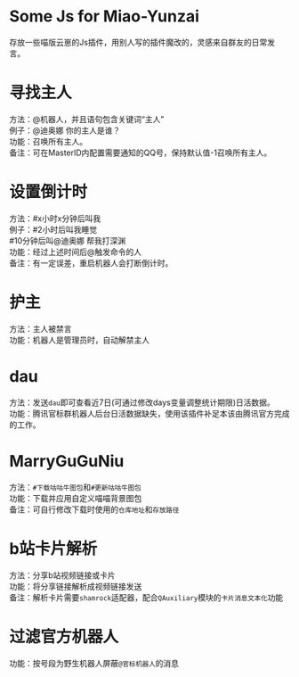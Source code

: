 # Some Js for Miao-Yunzai
存放一些喵版云崽的Js插件，用别人写的插件魔改的，灵感来自群友的日常发言。

# 寻找主人
方法：@机器人，并且语句包含关键词“主人”   
例子：@迪奥娜 你的主人是谁？  
功能：召唤所有主人。  
备注：可在MasterID内配置需要通知的QQ号，保持默认值-1召唤所有主人。

# 设置倒计时
方法：#x小时x分钟后叫我  
例子：#2小时后叫我睡觉  
#10分钟后叫@迪奥娜 帮我打深渊  
功能：经过上述时间后@触发命令的人  
备注：有一定误差，重启机器人会打断倒计时。

# 护主  
方法：主人被禁言  
功能：机器人是管理员时，自动解禁主人

# dau  
方法：发送`dau`即可查看近7日(可通过修改days变量调整统计期限)日活数据。  
功能：腾讯官标群机器人后台日活数据缺失，使用该插件补足本该由腾讯官方完成的工作。  

# MarryGuGuNiu  
方法：`#下载咕咕牛图包`和`#更新咕咕牛图包`  
功能：下载并应用自定义喵喵背景图包  
备注：可自行修改下载时使用的`仓库地址`和`存放路径`  

# b站卡片解析  
方法：分享b站视频链接或卡片  
功能：将分享链接解析成视频链接发送  
备注：解析卡片需要`shamrock`适配器，配合`QAuxiliary`模块的`卡片消息文本化`功能  

# 过滤官方机器人  
功能：按号段为野生机器人屏蔽`@官标机器人`的消息  
